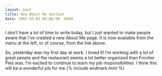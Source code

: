 ```yaml
---
layout: post
title: New About Me Section
date: 2002-03-03 00:00:00 -0600
---
```


I don’t have a lot of time to write today, but I just wanted to make people aware that I’ve created a new About Me page. It is now available from the menu at the left, or of course, from the link above.

So, yesterday was my first day at work. I loved it! I’m working with a lot of great people and the restaurant seems a lot better organized than Frontier Pies was. I’m excited to continue to learn my job responsibilities. I think this will be a wonderful job for me.{% include endmark.html %}